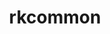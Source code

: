 ---
title: "rkcommon"
layout: cache
categories: [package, develop]
meta: {"compilers": ["gcc@11.1.0"], "num_specs": 21, "num_specs_by_stack": {"data-vis-sdk": 21, "root": 21}, "oss": ["ubuntu20.04"], "platforms": ["linux"], "stacks": ["data-vis-sdk", "root"], "targets": ["x86_64_v3"], "versions": ["1.9.0"]}
spec_details: [{"compiler": "gcc@11.1.0", "hash": "3mbnknrrtrxcxvkc6izezx3shg3di2wp", "os": "ubuntu20.04", "platform": "linux", "size": "-", "stacks": ["data-vis-sdk", "root"], "target": "x86_64_v3", "variants": ["build_system=cmake", "build_type=Release", "generator=make", "~ipo"], "versions": ["1.9.0"]}, {"compiler": "gcc@11.1.0", "hash": "4amzsej47hjdu57524whr4pnnrp2m6u3", "os": "ubuntu20.04", "platform": "linux", "size": "-", "stacks": ["data-vis-sdk", "root"], "target": "x86_64_v3", "variants": ["build_system=cmake", "build_type=Release", "generator=make", "~ipo"], "versions": ["1.9.0"]}, {"compiler": "gcc@11.1.0", "hash": "62gqkakz437jrtjuf6nm2icnz6ss4j5r", "os": "ubuntu20.04", "platform": "linux", "size": "-", "stacks": ["data-vis-sdk", "root"], "target": "x86_64_v3", "variants": ["build_system=cmake", "build_type=Release", "generator=make", "~ipo"], "versions": ["1.9.0"]}, {"compiler": "gcc@11.1.0", "hash": "6ljp2fevjm4dkiebsdzx62jgpmxqcgwi", "os": "ubuntu20.04", "platform": "linux", "size": "-", "stacks": ["data-vis-sdk", "root"], "target": "x86_64_v3", "variants": ["build_system=cmake", "build_type=Release", "generator=make", "~ipo"], "versions": ["1.9.0"]}, {"compiler": "gcc@11.1.0", "hash": "b63iloxp7aj2k4youqyw2ojh5lzgrx4r", "os": "ubuntu20.04", "platform": "linux", "size": "-", "stacks": ["data-vis-sdk", "root"], "target": "x86_64_v3", "variants": ["build_system=cmake", "build_type=Release", "generator=make", "~ipo"], "versions": ["1.9.0"]}, {"compiler": "gcc@11.1.0", "hash": "caoot6vudl3qkulggfmmjlmj2gc2nmww", "os": "ubuntu20.04", "platform": "linux", "size": "-", "stacks": ["data-vis-sdk", "root"], "target": "x86_64_v3", "variants": ["build_system=cmake", "build_type=Release", "generator=make", "~ipo"], "versions": ["1.9.0"]}, {"compiler": "gcc@11.1.0", "hash": "dzwop7dzjje3ez6iujh7ejtvlysv5ydr", "os": "ubuntu20.04", "platform": "linux", "size": "-", "stacks": ["data-vis-sdk", "root"], "target": "x86_64_v3", "variants": ["build_system=cmake", "build_type=Release", "generator=make", "~ipo"], "versions": ["1.9.0"]}, {"compiler": "gcc@11.1.0", "hash": "f4kwwo4h2phskvfl35ocmv37affth4i6", "os": "ubuntu20.04", "platform": "linux", "size": "-", "stacks": ["data-vis-sdk", "root"], "target": "x86_64_v3", "variants": ["build_system=cmake", "build_type=Release", "generator=make", "~ipo"], "versions": ["1.9.0"]}, {"compiler": "gcc@11.1.0", "hash": "fsxhle6naap3rb4js4g3gk7kc5btjumi", "os": "ubuntu20.04", "platform": "linux", "size": "-", "stacks": ["data-vis-sdk", "root"], "target": "x86_64_v3", "variants": ["build_system=cmake", "build_type=Release", "generator=make", "~ipo"], "versions": ["1.9.0"]}, {"compiler": "gcc@11.1.0", "hash": "futb5ayge7htmezyfpzhkp65orit5b6g", "os": "ubuntu20.04", "platform": "linux", "size": "-", "stacks": ["data-vis-sdk", "root"], "target": "x86_64_v3", "variants": ["build_system=cmake", "build_type=Release", "generator=make", "~ipo"], "versions": ["1.9.0"]}, {"compiler": "gcc@11.1.0", "hash": "j2yptzeeey5bcazipg7vqbobwdlnifhq", "os": "ubuntu20.04", "platform": "linux", "size": "-", "stacks": ["data-vis-sdk", "root"], "target": "x86_64_v3", "variants": ["build_system=cmake", "build_type=Release", "generator=make", "~ipo"], "versions": ["1.9.0"]}, {"compiler": "gcc@11.1.0", "hash": "kphywe77ws2xyx4v5axkp77bu64jvphw", "os": "ubuntu20.04", "platform": "linux", "size": "-", "stacks": ["data-vis-sdk", "root"], "target": "x86_64_v3", "variants": ["build_system=cmake", "build_type=Release", "generator=make", "~ipo"], "versions": ["1.9.0"]}, {"compiler": "gcc@11.1.0", "hash": "mqwcu3xyqvoqxztpcbi57r57dcupsvdp", "os": "ubuntu20.04", "platform": "linux", "size": "-", "stacks": ["data-vis-sdk", "root"], "target": "x86_64_v3", "variants": ["build_system=cmake", "build_type=Release", "generator=make", "~ipo"], "versions": ["1.9.0"]}, {"compiler": "gcc@11.1.0", "hash": "o4r5e2tpbph2f5npeo2ywljucuitfw3d", "os": "ubuntu20.04", "platform": "linux", "size": "-", "stacks": ["data-vis-sdk", "root"], "target": "x86_64_v3", "variants": ["build_system=cmake", "build_type=Release", "generator=make", "~ipo"], "versions": ["1.9.0"]}, {"compiler": "gcc@11.1.0", "hash": "pzdhrz6ltnevuc2sa7f5n3wpgibxpnuz", "os": "ubuntu20.04", "platform": "linux", "size": "-", "stacks": ["data-vis-sdk", "root"], "target": "x86_64_v3", "variants": ["build_system=cmake", "build_type=Release", "generator=make", "~ipo"], "versions": ["1.9.0"]}, {"compiler": "gcc@11.1.0", "hash": "qsct7g7wepd5nzpocv5cj7esrbjpse5v", "os": "ubuntu20.04", "platform": "linux", "size": "-", "stacks": ["data-vis-sdk", "root"], "target": "x86_64_v3", "variants": ["build_system=cmake", "build_type=Release", "generator=make", "~ipo"], "versions": ["1.9.0"]}, {"compiler": "gcc@11.1.0", "hash": "rasqlhldgthzc36epygijbktg4axt3vi", "os": "ubuntu20.04", "platform": "linux", "size": "-", "stacks": ["data-vis-sdk", "root"], "target": "x86_64_v3", "variants": ["build_system=cmake", "build_type=Release", "generator=make", "~ipo"], "versions": ["1.9.0"]}, {"compiler": "gcc@11.1.0", "hash": "scr36upwqpkrykfirmbra76hrovbm3fg", "os": "ubuntu20.04", "platform": "linux", "size": "-", "stacks": ["data-vis-sdk", "root"], "target": "x86_64_v3", "variants": ["build_system=cmake", "build_type=Release", "generator=make", "~ipo"], "versions": ["1.9.0"]}, {"compiler": "gcc@11.1.0", "hash": "utf736y36jo7qporewkfj7tytdaho4kp", "os": "ubuntu20.04", "platform": "linux", "size": "-", "stacks": ["data-vis-sdk", "root"], "target": "x86_64_v3", "variants": ["build_system=cmake", "build_type=Release", "generator=make", "~ipo"], "versions": ["1.9.0"]}, {"compiler": "gcc@11.1.0", "hash": "xigj5erq5imn45dlzct4arsyvfw73plm", "os": "ubuntu20.04", "platform": "linux", "size": "-", "stacks": ["data-vis-sdk", "root"], "target": "x86_64_v3", "variants": ["build_system=cmake", "build_type=Release", "generator=make", "~ipo"], "versions": ["1.9.0"]}, {"compiler": "gcc@11.1.0", "hash": "y3yenmgqar75w2irm24vwb6sqntisi6v", "os": "ubuntu20.04", "platform": "linux", "size": "-", "stacks": ["data-vis-sdk", "root"], "target": "x86_64_v3", "variants": ["build_system=cmake", "build_type=Release", "generator=make", "~ipo"], "versions": ["1.9.0"]}]
---